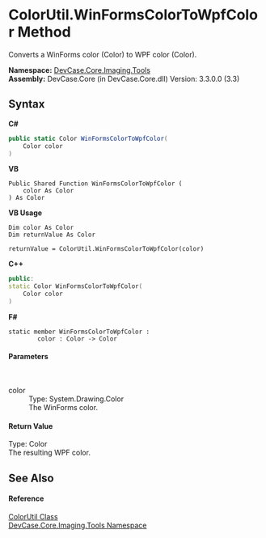 # ColorUtil.WinFormsColorToWpfColor Method 
 

Converts a WinForms color (Color) to WPF color (Color).

**Namespace:**&nbsp;<a href="N_DevCase_Core_Imaging_Tools">DevCase.Core.Imaging.Tools</a><br />**Assembly:**&nbsp;DevCase.Core (in DevCase.Core.dll) Version: 3.3.0.0 (3.3)

## Syntax

**C#**<br />
``` C#
public static Color WinFormsColorToWpfColor(
	Color color
)
```

**VB**<br />
``` VB
Public Shared Function WinFormsColorToWpfColor ( 
	color As Color
) As Color
```

**VB Usage**<br />
``` VB Usage
Dim color As Color
Dim returnValue As Color

returnValue = ColorUtil.WinFormsColorToWpfColor(color)
```

**C++**<br />
``` C++
public:
static Color WinFormsColorToWpfColor(
	Color color
)
```

**F#**<br />
``` F#
static member WinFormsColorToWpfColor : 
        color : Color -> Color 

```


#### Parameters
&nbsp;<dl><dt>color</dt><dd>Type: System.Drawing.Color<br />The WinForms color.</dd></dl>

#### Return Value
Type: Color<br />The resulting WPF color.

## See Also


#### Reference
<a href="T_DevCase_Core_Imaging_Tools_ColorUtil">ColorUtil Class</a><br /><a href="N_DevCase_Core_Imaging_Tools">DevCase.Core.Imaging.Tools Namespace</a><br />